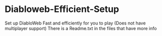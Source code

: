 # Diabloweb-Efficient-Setup
Set up DiabloWeb Fast and efficiently for you to play (Does not have multiplayer support)
There is a Readme.txt in the files that have more info
